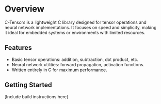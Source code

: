 # Overview
C-Tensors is a lightweight C library designed for tensor operations and neural network implementations. It focuses on speed and simplicity, making it ideal for embedded systems or environments with limited resources.

## Features
- Basic tensor operations: addition, subtraction, dot product, etc.
- Neural network utilities: forward propagation, activation functions.
- Written entirely in C for maximum performance.

## Getting Started
[Include build instructions here]
